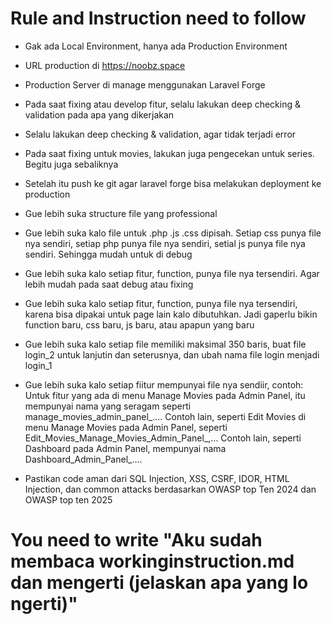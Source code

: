 # Rule and Instruction need to follow

- Gak ada Local Environment, hanya ada Production Environment
- URL production di https://noobz.space
- Production Server di manage menggunakan Laravel Forge

- Pada saat fixing atau develop fitur, selalu lakukan deep checking & validation pada apa yang dikerjakan
- Selalu lakukan deep checking & validation, agar tidak terjadi error

- Pada saat fixing untuk movies, lakukan juga pengecekan untuk series. Begitu juga sebaliknya

- Setelah itu push ke git agar laravel forge bisa melakukan deployment ke production

- Gue lebih suka structure file yang professional
- Gue lebih suka kalo file untuk .php .js .css dipisah. Setiap css punya file nya sendiri, setiap php punya file nya sendiri, setial js punya file nya sendiri. Sehingga mudah untuk di debug
- Gue lebih suka kalo setiap fitur, function, punya file nya tersendiri. Agar lebih mudah pada saat debug atau fixing
- Gue lebih suka kalo setiap fitur, function, punya file nya tersendiri, karena bisa dipakai untuk page lain kalo dibutuhkan. Jadi gaperlu bikin function baru, css baru, js baru, atau apapun yang baru
- Gue lebih suka kalo setiap file memiliki maksimal 350 baris, buat file login_2 untuk lanjutin dan seterusnya, dan ubah nama file login menjadi login_1

- Gue lebih suka kalo setiap fiitur mempunyai file nya sendiir, contoh:
    Untuk fitur yang ada di menu Manage Movies pada Admin Panel, itu mempunyai nama yang seragam seperti manage_movies_admin_panel_....
    Contoh lain, seperti Edit Movies di menu Manage Movies pada Admin Panel, seperti Edit_Movies_Manage_Movies_Admin_Panel_,...
    Contoh lain, seperti Dashboard pada Admin Panel, mempunyai nama Dashboard_Admin_Panel_....


- Pastikan code aman dari SQL Injection, XSS, CSRF, IDOR, HTML Injection, dan common attacks berdasarkan OWASP top Ten 2024 dan OWASP top ten 2025


# You need to write "Aku sudah membaca workinginstruction.md dan mengerti (jelaskan apa yang lo ngerti)"